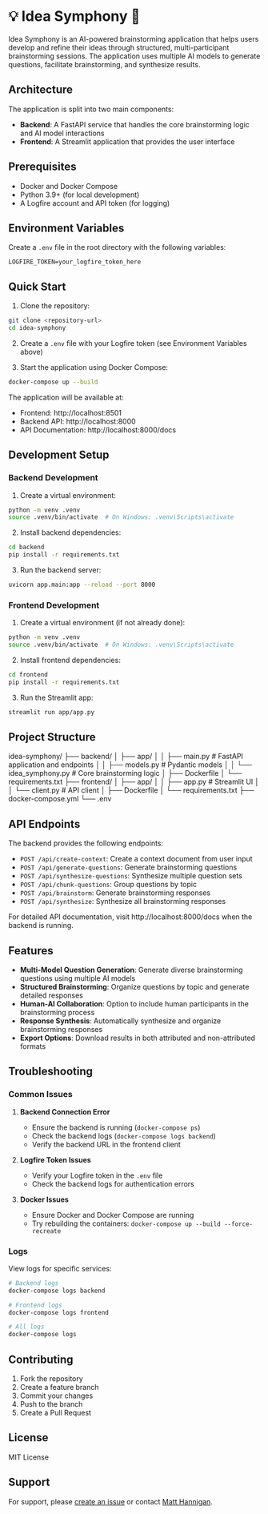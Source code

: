 # 💡 Idea Symphony 🎵

Idea Symphony is an AI-powered brainstorming application that helps users develop and refine their ideas through structured, multi-participant brainstorming sessions. The application uses multiple AI models to generate questions, facilitate brainstorming, and synthesize results.

## Architecture

The application is split into two main components:

- **Backend**: A FastAPI service that handles the core brainstorming logic and AI model interactions
- **Frontend**: A Streamlit application that provides the user interface

## Prerequisites

- Docker and Docker Compose
- Python 3.9+ (for local development)
- A Logfire account and API token (for logging)

## Environment Variables

Create a `.env` file in the root directory with the following variables:

```env
LOGFIRE_TOKEN=your_logfire_token_here
```

## Quick Start

1. Clone the repository:
```bash
git clone <repository-url>
cd idea-symphony
```

2. Create a `.env` file with your Logfire token (see Environment Variables above)

3. Start the application using Docker Compose:
```bash
docker-compose up --build
```

The application will be available at:
- Frontend: http://localhost:8501
- Backend API: http://localhost:8000
- API Documentation: http://localhost:8000/docs

## Development Setup

### Backend Development

1. Create a virtual environment:
```bash
python -m venv .venv
source .venv/bin/activate  # On Windows: .venv\Scripts\activate
```

2. Install backend dependencies:
```bash
cd backend
pip install -r requirements.txt
```

3. Run the backend server:
```bash
uvicorn app.main:app --reload --port 8000
```

### Frontend Development

1. Create a virtual environment (if not already done):
```bash
python -m venv .venv
source .venv/bin/activate  # On Windows: .venv\Scripts\activate
```

2. Install frontend dependencies:
```bash
cd frontend
pip install -r requirements.txt
```

3. Run the Streamlit app:
```bash
streamlit run app/app.py
```

## Project Structure
idea-symphony/
├── backend/
│ ├── app/
│ │ ├── main.py # FastAPI application and endpoints
│ │ ├── models.py # Pydantic models
│ │ └── idea_symphony.py # Core brainstorming logic
│ ├── Dockerfile
│ └── requirements.txt
├── frontend/
│ ├── app/
│ │ ├── app.py # Streamlit UI
│ │ └── client.py # API client
│ ├── Dockerfile
│ └── requirements.txt
├── docker-compose.yml
└── .env

## API Endpoints

The backend provides the following endpoints:

- `POST /api/create-context`: Create a context document from user input
- `POST /api/generate-questions`: Generate brainstorming questions
- `POST /api/synthesize-questions`: Synthesize multiple question sets
- `POST /api/chunk-questions`: Group questions by topic
- `POST /api/brainstorm`: Generate brainstorming responses
- `POST /api/synthesize`: Synthesize all brainstorming responses

For detailed API documentation, visit http://localhost:8000/docs when the backend is running.

## Features

- **Multi-Model Question Generation**: Generate diverse brainstorming questions using multiple AI models
- **Structured Brainstorming**: Organize questions by topic and generate detailed responses
- **Human-AI Collaboration**: Option to include human participants in the brainstorming process
- **Response Synthesis**: Automatically synthesize and organize brainstorming responses
- **Export Options**: Download results in both attributed and non-attributed formats

## Troubleshooting

### Common Issues

1. **Backend Connection Error**
   - Ensure the backend is running (`docker-compose ps`)
   - Check the backend logs (`docker-compose logs backend`)
   - Verify the backend URL in the frontend client

2. **Logfire Token Issues**
   - Verify your Logfire token in the `.env` file
   - Check the backend logs for authentication errors

3. **Docker Issues**
   - Ensure Docker and Docker Compose are running
   - Try rebuilding the containers: `docker-compose up --build --force-recreate`

### Logs

View logs for specific services:
```bash
# Backend logs
docker-compose logs backend

# Frontend logs
docker-compose logs frontend

# All logs
docker-compose logs
```

## Contributing

1. Fork the repository
2. Create a feature branch
3. Commit your changes
4. Push to the branch
5. Create a Pull Request

## License

MIT License

## Support

For support, please [create an issue](https://github.com/matthannigan/idea-symphony_prototype/issues) or contact [Matt Hannigan](https://github.com/matthannigan).

